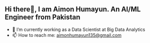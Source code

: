 ## Hi there👋, I am Aimon Humayun. An AI/ML Engineer from Pakistan

- 🔭 I’m currently working as a Data Scientist at Big Data Analytics
- 📫 How to reach me: aimonhumayun135@gmail.com
